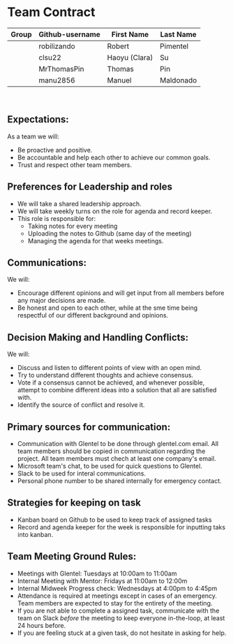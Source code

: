# Team Contract

| Group   | Github-username  | First Name | Last Name |
| :-------- | --------- | ---------- | --------- |
|           | robilizando | Robert    | Pimentel   |
|           | clsu22    | Haoyu  (Clara)     | Su   |
|           | MrThomasPin  | Thomas     | Pin |
|           | manu2856     | Manuel     | Maldonado       |

<br>


## Expectations:

As a team we will:

- Be proactive and positive.
- Be accountable and help each other to achieve our common goals.	
- Trust and respect other team members.


## Preferences for Leadership and roles

- We will take a shared leadership approach.
- We will take weekly turns on the role for agenda and record keeper.
- This role is responsible for:
    + Taking notes for every meeting
    + Uploading the notes to Github (same day of the meeting)
    + Managing the agenda for that weeks meetings.


## Communications:

We will:

- Encourage different opinions and will get input from all members before any major decisions are made.
- Be honest and open to each other, while at the sme time being respectful of our different background and opinions.


## Decision Making and Handling Conflicts:
We will:

- Discuss and listen to different points of view with an open mind.
- Try to understand different thoughts and achieve consensus.
- Vote if a consensus cannot be achieved, and whenever possible, attempt to combine different ideas into a solution that all are satisfied with.
- Identify the source of conflict and resolve it.


## Primary sources for communication:

- Communication with Glentel to be done through glentel.com email. All team members should be copied in communication regarding the project. All team members must chech at least one company's email.
- Microsoft team's chat, to be used for quick questions to Glentel.
- Slack to be used for interal communications.
- Personal phone number to be shared internally for emergency contact.


## Strategies for keeping on task
- Kanban board on Github to be used to keep track of assigned tasks
- Record and agenda keeper for the week is responsible for inputting taks into kanban.


## Team Meeting Ground Rules:
- Meetings with Glentel: Tuesdays at 10:00am to 11:00am
- Internal Meeting with Mentor: Fridays at 11:00am to 12:00m
- Internal Midweek Progress check: Wednesdays at 4:00pm to 4:45pm
- Attendance is required at meetings except in cases of an emergency. Team members are expected to stay for the entirety of the meeting. 
- If you are not able to complete a assigned task, communicate with the team on Slack *before* the meeting to keep everyone in-the-loop, at least 24 hours before.
- If you are feeling stuck at a given task, do not hesitate in asking for help.